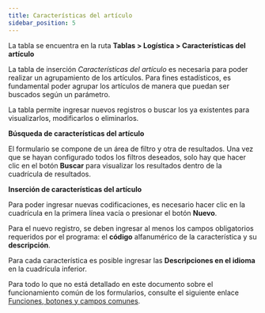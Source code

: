 ```yaml
---
title: Características del artículo
sidebar_position: 5
---
```


La tabla se encuentra en la ruta **Tablas > Logística > Características del artículo**

La tabla de inserción *Características del artículo* es necesaria para poder realizar un agrupamiento de los artículos. Para fines estadísticos, es fundamental poder agrupar los artículos de manera que puedan ser buscados según un parámetro.

La tabla permite ingresar nuevos registros o buscar los ya existentes para visualizarlos, modificarlos o eliminarlos.

**Búsqueda de características del artículo**

El formulario se compone de un área de filtro y otra de resultados. Una vez que se hayan configurado todos los filtros deseados, solo hay que hacer clic en el botón **Buscar** para visualizar los resultados dentro de la cuadrícula de resultados.

**Inserción de características del artículo**

Para poder ingresar nuevas codificaciones, es necesario hacer clic en la cuadrícula en la primera línea vacía o presionar el botón **Nuevo**.

Para el nuevo registro, se deben ingresar al menos los campos obligatorios requeridos por el programa: el **código** alfanumérico de la característica y su **descripción**.

Para cada característica es posible ingresar las **Descripciones en el idioma** en la cuadrícula inferior.

Para todo lo que no está detallado en este documento sobre el funcionamiento común de los formularios, consulte el siguiente enlace [Funciones, botones y campos comunes](/docs/guide/common).